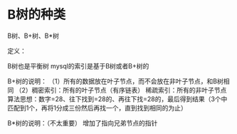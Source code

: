 # B树的种类
 B树、B+树、B*树


定义：

B树也是平衡树
mysql的索引是基于B树或者B+树的

B+树的说明：
（1）所有的数据放在叶子节点，而不会放在非叶子节点，和B树相同
（2）稠密索引：所有的叶子节点（有序链表）
         稀疏索引：所有的非叶子节点
算法思想：数字=28、往下找到=28的、再往下找=28的，最后得到结果（3个中匹配到1个，再将1分成三份然后再找一个，直到找到相同的为止）

B*树的说明：（不太重要）
增加了指向兄弟节点的指针




